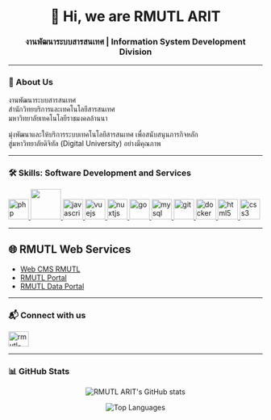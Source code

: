<h1 align="center">👋 Hi, we are RMUTL ARIT</h1>
<h3 align="center">งานพัฒนาระบบสารสนเทศ | Information System Development Division</h3>

---

### 🏢 About Us

งานพัฒนาระบบสารสนเทศ  
สำนักวิทยบริการและเทคโนโลยีสารสนเทศ  
มหาวิทยาลัยเทคโนโลยีราชมงคลล้านนา  

มุ่งพัฒนาและให้บริการระบบเทคโนโลยีสารสนเทศ เพื่อสนับสนุนภารกิจหลัก  
สู่มหาวิทยาลัยดิจิทัล (Digital University) อย่างมีคุณภาพ

---

### 🛠️ Skills: Software Development and Services

<p align="left">
  <a href="https://www.php.net" target="_blank" rel="noreferrer">
    <img src="https://cdn.jsdelivr.net/gh/devicons/devicon/icons/php/php-original.svg" alt="php" width="40" height="40"/>
  </a>
  <a href="https://codeigniter.com/" target="_blank" rel="noreferrer">
    <img src="https://cdn.jsdelivr.net/gh/devicons/devicon/icons/codeigniter/codeigniter-plain-wordmark.svg" width="60" height="60"/>
  </a>
  <a href="https://developer.mozilla.org/en-US/docs/Web/JavaScript" target="_blank" rel="noreferrer">
    <img src="https://cdn.jsdelivr.net/gh/devicons/devicon/icons/javascript/javascript-original.svg" alt="javascript" width="40" height="40"/>
  </a>
  <a href="https://vuejs.org/" target="_blank" rel="noreferrer">
    <img src="https://cdn.jsdelivr.net/gh/devicons/devicon/icons/vuejs/vuejs-original-wordmark.svg" alt="vuejs" width="40" height="40"/>
  </a>
  <a href="https://nuxt.com/" target="_blank" rel="noreferrer">
    <img src="https://cdn.jsdelivr.net/gh/devicons/devicon/icons/nuxtjs/nuxtjs-original-wordmark.svg" alt="nuxtjs" width="40" height="40"/>
  </a>
  <a href="https://go.dev/" target="_blank" rel="noreferrer">
    <img src="https://cdn.jsdelivr.net/gh/devicons/devicon/icons/go/go-original-wordmark.svg" alt="go" width="40" height="40"/>
  </a>
  <a href="https://www.mysql.com/" target="_blank" rel="noreferrer">
    <img src="https://cdn.jsdelivr.net/gh/devicons/devicon/icons/mysql/mysql-original-wordmark.svg" alt="mysql" width="40" height="40"/>
  </a>
  <a href="https://git-scm.com/" target="_blank" rel="noreferrer">
    <img src="https://cdn.jsdelivr.net/gh/devicons/devicon/icons/git/git-original.svg" alt="git" width="40" height="40"/>
  </a>
  <a href="https://www.docker.com/" target="_blank" rel="noreferrer">
    <img src="https://cdn.jsdelivr.net/gh/devicons/devicon/icons/docker/docker-original-wordmark.svg" alt="docker" width="40" height="40"/>
  </a>
  <a href="https://www.w3.org/html/" target="_blank" rel="noreferrer">
    <img src="https://cdn.jsdelivr.net/gh/devicons/devicon/icons/html5/html5-original-wordmark.svg" alt="html5" width="40" height="40"/>
  </a>
  <a href="https://www.w3schools.com/css/" target="_blank" rel="noreferrer">
    <img src="https://cdn.jsdelivr.net/gh/devicons/devicon/icons/css3/css3-original-wordmark.svg" alt="css3" width="40" height="40"/>
  </a>
</p>

---

## 🌐 RMUTL Web Services


- [Web CMS RMUTL](https://webcms.rmutl.ac.th)
- [RMUTL Portal](https://portal.rmutl.ac.th)
- [RMUTL Data Portal](https://data.rmutl.ac.th)

---

### 📬 Connect with us

<p align="left">
  <a href="https://github.com/rmutl-arit" target="blank">
    <img align="center" src="https://cdn.jsdelivr.net/gh/devicons/devicon/icons/github/github-original.svg" alt="rmutl-arit" height="30" width="40" />
  </a>
</p>

---

### 📊 GitHub Stats

<p align="center">
  <img src="https://github-readme-stats.vercel.app/api?username=rmutl-arit&show_icons=true&theme=transparent&hide_border=true&include_all_commits=true&count_private=true" alt="RMUTL ARIT's GitHub stats" />
</p>

<p align="center">
  <img src="https://github-readme-stats.vercel.app/api/top-langs/?username=rmutl-arit&layout=compact&theme=transparent&hide_border=true" alt="Top Languages" />
</p>
